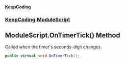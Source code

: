 #### [KeepCoding](index.md 'index')
### [KeepCoding](KeepCoding.md 'KeepCoding').[ModuleScript](KeepCoding_ModuleScript.md 'KeepCoding.ModuleScript')
## ModuleScript.OnTimerTick() Method
Called when the timer's seconds-digit changes.  
```csharp
public virtual void OnTimerTick();
```
